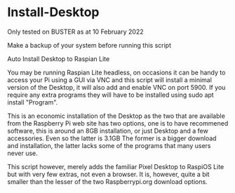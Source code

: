 # Install-Desktop

Only tested on BUSTER as at 10 February 2022

Make a backup of your system before running this script

Auto Install Desktop to Raspian Lite

You may be running Raspian Lite headless, on occasions it can be handy to access your Pi using a GUI via VNC and this
script will install a minimal version of the Desktop, it will also add and enable VNC on port 5900.  If you require any 
extra programs they will have to be installed using sudo apt install "Program".

This is an economic installation of the Desktop as the two that are available from the Raspberry Pi web site has two 
options, one is to have recommened software, this is around an 8GB installation, or just Desktop and a few accessories.  Even so 
the latter is 3.1GB  The former is a bigger download and installation, the latter lacks some of the programs that many users never use.

This script however, merely adds the familiar Pixel Desktop to RaspiOS Lite but with very few extras, not even a browser.  It is, however, quite
a bit smaller than the lesser of the two Raspberrypi.org download options.


  
